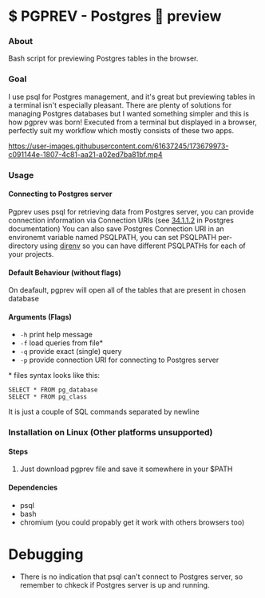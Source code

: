 # $ PGPREV - Postgres 🐘 preview
### About
Bash script for previewing Postgres tables in the browser.
### Goal
I use psql for Postgres management, and it's great but previewing tables in a terminal isn't especially pleasant. There are plenty of solutions for managing Postgres databases but I wanted something simpler and this is how pgprev was born! Executed from a terminal but displayed in a browser, perfectly suit my workflow which mostly consists of these two apps.

https://user-images.githubusercontent.com/61637245/173679973-c091144e-1807-4c81-aa21-a02ed7ba81bf.mp4

### Usage
#### Connecting to Postgres server
Pgprev uses psql for retrieving data from Postgres server, you can provide connection information via Connection URIs (see [34.1.1.2](https://www.postgresql.org/docs/14/libpq-connect.html#:~:text=34.1.1.2.%C2%A0Connection%20URIs) in Postgres documentation)
You can also save Postgres Connection URI in an environemt variable named PSQLPATH, you can set PSQLPATH per-directory using [direnv](https://direnv.net/) so you can have different PSQLPATHs for each of your projects.
#### Default Behaviour (without flags)
On deafault, pgprev will open all of the tables that are present in chosen database
#### Arguments (Flags)
- `-h` print help message
- `-f` load queries from file*
- `-q` provide exact (single) query
- `-p` provide connection URI for connecting to Postgres server

\* files syntax looks like this:
```
SELECT * FROM pg_database
SELECT * FROM pg_class
```
It is just a couple of SQL commands separated by newline


### Installation on Linux (Other platforms unsupported)
#### Steps
1. Just download pgprev file and save it somewhere in your $PATH
#### Dependencies
- psql
- bash
- chromium (you could propably get it work with others browsers too)


# Debugging
- There is no indication that psql can't connect to Postgres server, so remember to chkeck if Postgres server is up and running.
